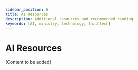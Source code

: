 ```yaml
---
sidebar_position: 6
title: AI Resources
description: Additional resources and recommended reading
keywords: [AI, ministry, technology, faithtech]
---
```


# AI Resources

[Content to be added]
